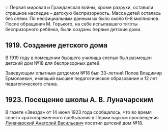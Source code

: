 💡 Первая мировая и Гражданская войны, кроме разрухи, оставили страшное наследие – детскую беспризорность. Масса детей осталась без опеки. По неофициальным данным их было около 6-8 миллионов. После обращения М. Горького, на себе испытавшего тяготы беспризорного ребёнка, были созданы первые детские дома.

## 1919. Создание детского дома

В 1919 году в помещении бывшего училища слепых был размещен детский дом №18 для беспризорных детей. 

Заведующим опытным детдомом №18 был 33-летний Попов Владимир Ермолаевич, имевший высшее педагогическое образование и 12 лет педагогического стажа.

## 1923. Посещение школы А. В. Луначарским

В газете «Звезда» от 14 июня 1923 года сообщалось, что во время своего кратковременного пребывания в Перми нарком просвещения [Луначарский Анатолий Васильевич](https://ru.wikipedia.org/wiki/%D0%9B%D1%83%D0%BD%D0%B0%D1%87%D0%B0%D1%80%D1%81%D0%BA%D0%B8%D0%B9,_%D0%90%D0%BD%D0%B0%D1%82%D0%BE%D0%BB%D0%B8%D0%B9_%D0%92%D0%B0%D1%81%D0%B8%D0%BB%D1%8C%D0%B5%D0%B2%D0%B8%D1%87) посетил детский дом №18.